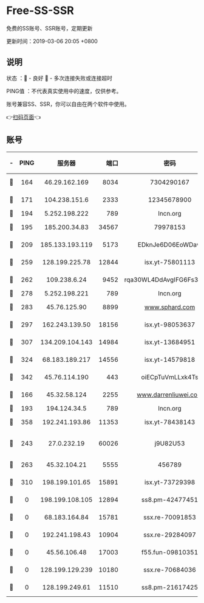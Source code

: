 # Free-SS-SSR

免费的SS账号、SSR账号，定期更新

更新时间：2019-03-06 20:05 +0800

## 说明

状态     ：🙂 - 良好 🙁 - 多次连接失败或连接超时

PING值   ：不代表真实使用中的速度，仅供参考。

账号兼容SS、SSR，你可以自由在两个软件中使用。

👉[扫码页面](https://liesauer.github.io/Free-SS-SSR/)👈

## 账号

|-|PING|服务器|端口|密码|加密方式|区域|
|:----:|:----:|:-----:|-----:|:----:|:----:|:----:|
|🙂|164|46.29.162.169|8034|7304290167|aes-256-cfb|RU|
|🙂|171|104.238.151.6|2333|12345678900|aes-256-cfb|JP|
|🙂|194|5.252.198.222|789|lncn.org|rc4|JP|
|🙂|195|185.200.34.83|34567|79978153|aes-256-cfb|US|
|🙂|209|185.133.193.119|5173|EDknJe6D06EoWDaw|aes-256-cfb|US|
|🙂|259|128.199.225.78|12844|isx.yt-75801113|aes-256-cfb|SG|
|🙂|262|109.238.6.24|9452|rqa30WL4DdAvgIFG6Fs3znzTa|aes-256-cfb|FR|
|🙂|278|5.252.198.221|789|lncn.org|rc4|JP|
|🙂|283|45.76.125.90|8899|www.sphard.com|aes-256-cfb|AU|
|🙂|297|162.243.139.50|18156|isx.yt-98053637|aes-256-cfb|US|
|🙂|307|134.209.104.143|14984|isx.yt-13684951|aes-256-cfb|SG|
|🙂|324|68.183.189.217|14556|isx.yt-14579818|aes-256-cfb|SG|
|🙂|342|45.76.114.190|443|oiECpTuVmLLxk4Ts|aes-256-cfb|AU|
|🙂|166|45.32.58.124|2255|www.darrenliuwei.com|aes-256-cfb|JP|
|🙂|193|194.124.34.5|789|lncn.org|rc4|JP|
|🙂|358|192.241.193.86|11353|isx.yt-78438143|aes-256-cfb|US|
|🙁|243|27.0.232.19|60026|j9U82U53|xchacha20-ietf-poly1305|HK|
|🙁|263|45.32.104.21|5555|456789|aes-256-cfb|SG|
|🙁|310|198.199.101.65|15891|isx.yt-73729398|aes-256-cfb|US|
|🙁|0|198.199.108.105|12894|ss8.pm-42477451|aes-256-cfb|US|
|🙁|0|68.183.164.84|15781|ssx.re-70091853|aes-256-cfb|US|
|🙁|0|192.241.198.43|10904|ssx.re-29284097|aes-256-cfb|US|
|🙁|0|45.56.106.48|17003|f55.fun-09810351|aes-256-cfb|US|
|🙁|0|128.199.129.239|10180|ssx.re-70684036|aes-256-cfb|SG|
|🙁|0|128.199.249.61|11510|ss8.pm-21617425|aes-256-cfb|SG|
